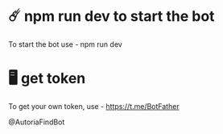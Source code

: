 # ☄️ npm run dev to start the bot

To start the bot use - npm run dev

# 🖥 get token

To get your own token, use - https://t.me/BotFather

@AutoriaFindBot
